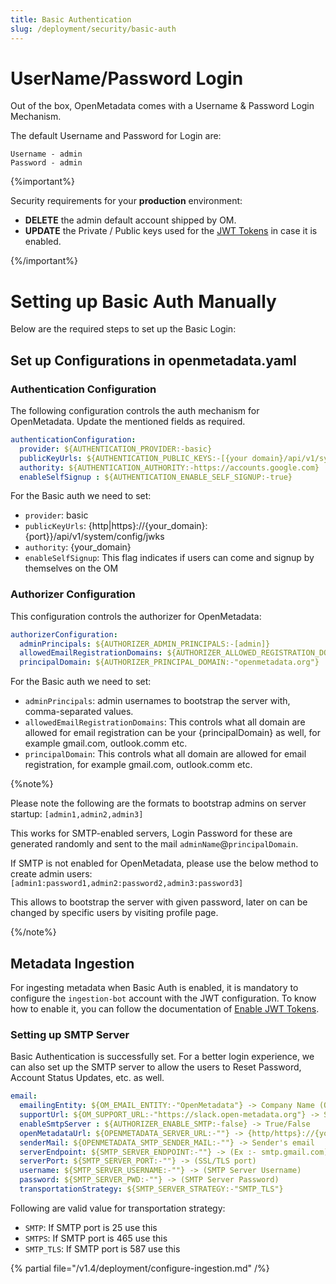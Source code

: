 ```yaml
---
title: Basic Authentication
slug: /deployment/security/basic-auth
---
```


# UserName/Password Login

Out of the box, OpenMetadata comes with a Username & Password Login Mechanism.

The default Username and Password for Login are:

```commandline
Username - admin
Password - admin
```

{%important%}

Security requirements for your **production** environment:
- **DELETE** the admin default account shipped by OM.
- **UPDATE** the Private / Public keys used for the [JWT Tokens](/deployment/security/enable-jwt-tokens) in case it is enabled.

{%/important%}

# Setting up Basic Auth Manually

Below are the required steps to set up the Basic Login:

## Set up Configurations in openmetadata.yaml

### Authentication Configuration

The following configuration controls the auth mechanism for OpenMetadata. Update the mentioned fields as required.

```yaml
authenticationConfiguration:
  provider: ${AUTHENTICATION_PROVIDER:-basic}
  publicKeyUrls: ${AUTHENTICATION_PUBLIC_KEYS:-[{your domain}/api/v1/system/config/jwks]} # Update with your Domain and Make sure this "/api/v1/system/config/jwks" is always configured to enable JWT tokens
  authority: ${AUTHENTICATION_AUTHORITY:-https://accounts.google.com}
  enableSelfSignup : ${AUTHENTICATION_ENABLE_SELF_SIGNUP:-true}
```

For the Basic auth we need to set:
 
-  `provider`: basic
-  `publicKeyUrls`: {http|https}://{your_domain}:{port}}/api/v1/system/config/jwks
-  `authority`: {your_domain}
-  `enableSelfSignup`: This flag indicates if users can come and signup by themselves on the OM

### Authorizer Configuration

This configuration controls the authorizer for OpenMetadata:

```yaml
authorizerConfiguration:
  adminPrincipals: ${AUTHORIZER_ADMIN_PRINCIPALS:-[admin]}
  allowedEmailRegistrationDomains: ${AUTHORIZER_ALLOWED_REGISTRATION_DOMAIN:-["all"]}
  principalDomain: ${AUTHORIZER_PRINCIPAL_DOMAIN:-"openmetadata.org"}
```

For the Basic auth we need to set:

- `adminPrincipals`: admin usernames to bootstrap the server with, comma-separated values.
- `allowedEmailRegistrationDomains`: This controls what all domain are allowed for email registration can be your {principalDomain} as well, for example gmail.com, outlook.comm etc.
- `principalDomain`: This controls what all domain are allowed for email registration, for example gmail.com, outlook.comm etc.

{%note%}

Please note the following are the formats to bootstrap admins on server startup: `[admin1,admin2,admin3]`

This works for SMTP-enabled servers, Login Password for these are generated randomly and sent to the mail `adminName`@`principalDomain`. 

If SMTP is not enabled for OpenMetadata, please use the below method to create admin users: `[admin1:password1,admin2:password2,admin3:password3]`

This allows to bootstrap the server with given password, later on can be changed by specific users by visiting profile page.

{%/note%}

## Metadata Ingestion

For ingesting metadata when Basic Auth is enabled, it is mandatory to configure the `ingestion-bot` account with the JWT 
configuration. To know how to enable it, you can follow the documentation of [Enable JWT Tokens](/deployment/security/enable-jwt-tokens).


### Setting up SMTP Server

Basic Authentication is successfully set. For a better login experience, we can also set up the SMTP server to allow the 
users to Reset Password, Account Status Updates, etc. as well.

```yaml
email:
  emailingEntity: ${OM_EMAIL_ENTITY:-"OpenMetadata"} -> Company Name (Optional)
  supportUrl: ${OM_SUPPORT_URL:-"https://slack.open-metadata.org"} -> SupportUrl (Optional)
  enableSmtpServer : ${AUTHORIZER_ENABLE_SMTP:-false} -> True/False
  openMetadataUrl: ${OPENMETADATA_SERVER_URL:-""} -> {http/https}://{your_domain}
  senderMail: ${OPENMETADATA_SMTP_SENDER_MAIL:-""} -> Sender's email
  serverEndpoint: ${SMTP_SERVER_ENDPOINT:-""} -> (Ex :- smtp.gmail.com)
  serverPort: ${SMTP_SERVER_PORT:-""} -> (SSL/TLS port)
  username: ${SMTP_SERVER_USERNAME:-""} -> (SMTP Server Username)
  password: ${SMTP_SERVER_PWD:-""} -> (SMTP Server Password)
  transportationStrategy: ${SMTP_SERVER_STRATEGY:-"SMTP_TLS"}
```

Following are valid value for transportation strategy:

- `SMTP`: If SMTP port is 25 use this
- `SMTPS`: If SMTP port is 465 use this
- `SMTP_TLS`: If SMTP port is 587 use this

{% partial file="/v1.4/deployment/configure-ingestion.md" /%}
